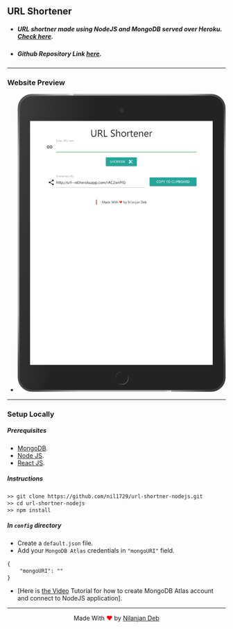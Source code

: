 ## URL Shortener
* ##### URL shortner made using NodeJS and MongoDB served over Heroku. [Check here](https://url--nil.herokuapp.com/).

* ##### Github Repository Link [here](https://github.com/nil1729/url-shortner-nodejs).

---

### Website Preview 
* <img src="./preview/1.png">

---

### Setup Locally

##### Prerequisites

* [MongoDB](https://www.mongodb.com/cloud/atlas).
* [Node JS](https://nodejs.org/).
* [React JS](https://reactjs.org/).

##### Instructions

```
>> git clone https://github.com/nil1729/url-shortner-nodejs.git
>> cd url-shortner-nodejs
>> npm install 
```
##### In `config` directory
* Create a `default.json` file.
* Add your `MongoDB Atlas` credentials in `"mongoURI"` field.
```
{
    "mongoURI": ""
}   
```
* [Here is [the Video](https://www.youtube.com/watch?v=KKyag6t98g8) Tutorial for how to create MongoDB Atlas account and connect to NodeJS application].

---

<p style="text-align: center;">Made With<span style="color: red;"> &#10084; </span>by <a href="https://github.com/nil1729" target="_blank"> Nilanjan Deb </a> </p>
